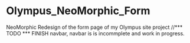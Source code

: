 # Olympus_NeoMorphic_Form
NeoMorphic Redesign of the  form page of my Olympus site project
//*** TODO *** FINISH navbar, navbar is is incommplete and work in progress.
